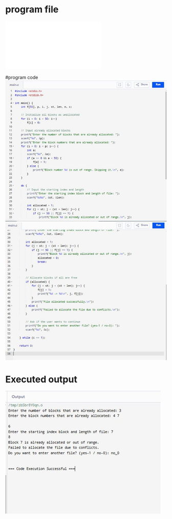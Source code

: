 # program file
![program file](linked_571.c)

#program code
![program code](linked_code1_571.JPG)
![program code](linked_code2_571.JPG)

# Executed output
![Executed output](linked_EO_571.JPG)

